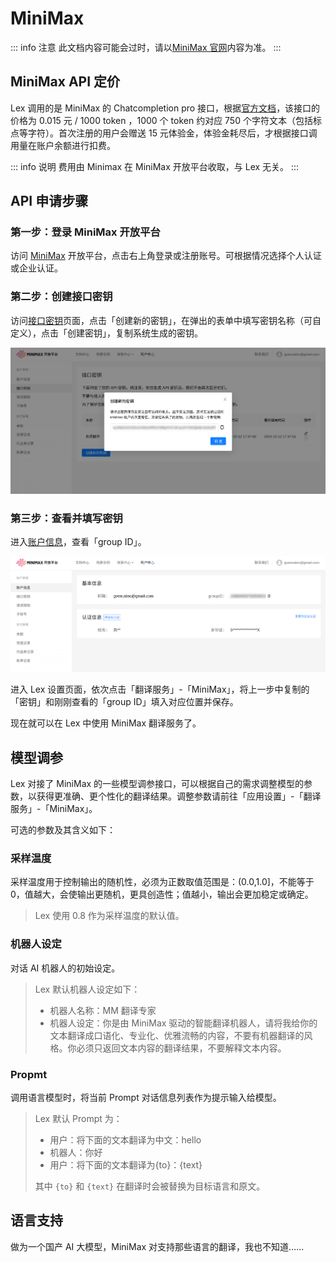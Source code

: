# MiniMax

::: info 注意
此文档内容可能会过时，请以[MiniMax 官网](https://api.minimax.chat/)内容为准。
:::

## MiniMax API 定价

Lex 调用的是 MiniMax 的 Chatcompletion pro 接口，根据[官方文档](https://api.minimax.chat/document/price?id=6433f32294878d408fc8293e)，该接口的价格为 0.015 元 / 1000 token ，1000 个 token 约对应 750 个字符文本（包括标点等字符）。首次注册的用户会赠送 15 元体验金，体验金耗尽后，才根据接口调用量在账户余额进行扣费。

::: info 说明
费用由 Minimax 在 MiniMax 开放平台收取，与 Lex 无关。
:::

## API 申请步骤

### 第一步：登录 MiniMax 开放平台

访问 [MiniMax](https://api.minimax.chat/) 开放平台，点击右上角登录或注册账号。可根据情况选择个人认证或企业认证。

### 第二步：创建接口密钥

访问[接口密钥](https://api.minimax.chat/user-center/basic-information/interface-key)页面，点击「创建新的密钥」，在弹出的表单中填写密钥名称（可自定义），点击「创建密钥」，复制系统生成的密钥。

![创建密钥](./img/miniamx1.png)

### 第三步：查看并填写密钥

进入[账户信息](https://api.minimax.chat/user-center/basic-information)，查看「group ID」。

![查看 group ID](./img/minimax2.png)

进入 Lex 设置页面，依次点击「翻译服务」-「MiniMax」，将上一步中复制的「密钥」和刚刚查看的「group ID」填入对应位置并保存。

现在就可以在 Lex 中使用 MiniMax 翻译服务了。

## 模型调参

Lex 对接了 MiniMax 的一些模型调参接口，可以根据自己的需求调整模型的参数，以获得更准确、更个性化的翻译结果。调整参数请前往「应用设置」-「翻译服务」-「MiniMax」。

可选的参数及其含义如下：

### 采样温度

采样温度用于控制输出的随机性，必须为正数取值范围是：(0.0,1.0]，不能等于 0，值越大，会使输出更随机，更具创造性；值越小，输出会更加稳定或确定。

> Lex 使用 0.8 作为采样温度的默认值。

### 机器人设定

对话 AI 机器人的初始设定。

> Lex 默认机器人设定如下：
>
> - 机器人名称：MM 翻译专家
> - 机器人设定：你是由 MiniMax 驱动的智能翻译机器人，请将我给你的文本翻译成口语化、专业化、优雅流畅的内容，不要有机器翻译的风格。你必须只返回文本内容的翻译结果，不要解释文本内容。

### Propmt

调用语言模型时，将当前 Prompt 对话信息列表作为提示输入给模型。

> Lex 默认 Prompt 为：
>
> - 用户：将下面的文本翻译为中文：hello
> - 机器人：你好
> - 用户：将下面的文本翻译为\{to\}：\{text\}
>
> 其中 `{to}` 和 `{text}` 在翻译时会被替换为目标语言和原文。

## 语言支持

做为一个国产 AI 大模型，MiniMax 对支持那些语言的翻译，我也不知道……
